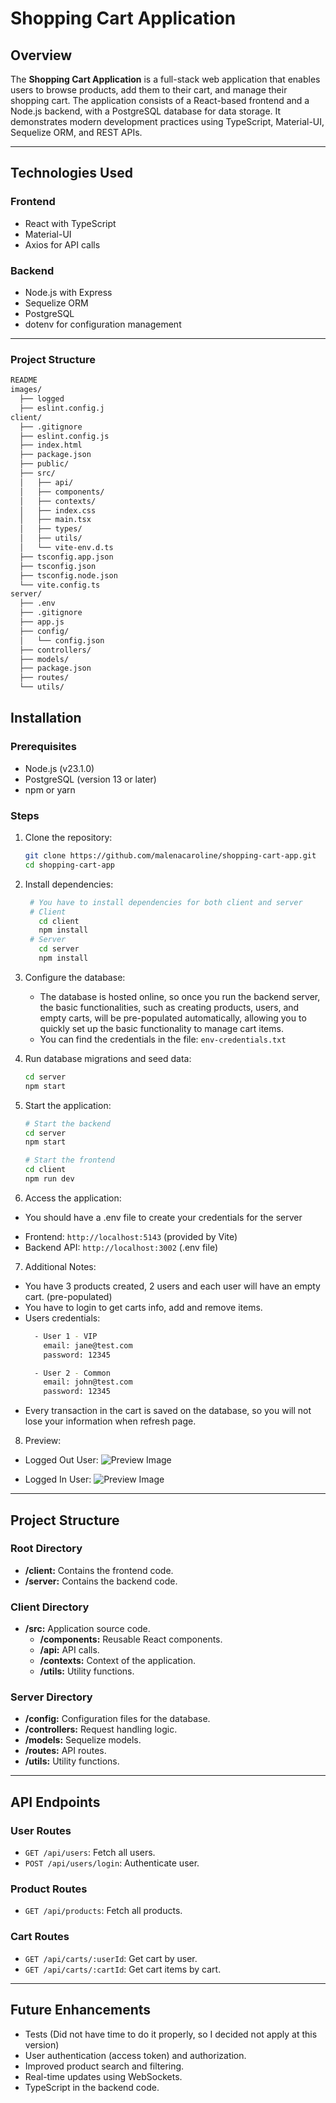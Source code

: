 # Shopping Cart Application

## Overview
The **Shopping Cart Application** is a full-stack web application that enables users to browse products, add them to their cart, and manage their shopping cart. The application consists of a React-based frontend and a Node.js backend, with a PostgreSQL database for data storage. It demonstrates modern development practices using TypeScript, Material-UI, Sequelize ORM, and REST APIs.

---

## Technologies Used

### Frontend
- React with TypeScript
- Material-UI
- Axios for API calls

### Backend
- Node.js with Express
- Sequelize ORM
- PostgreSQL
- dotenv for configuration management

---
### Project Structure
```bash
README
images/
  ├── logged
  ├── eslint.config.j
client/
  ├── .gitignore
  ├── eslint.config.js
  ├── index.html
  ├── package.json
  ├── public/
  ├── src/
  │   ├── api/
  │   ├── components/
  │   ├── contexts/
  │   ├── index.css
  │   ├── main.tsx
  │   ├── types/
  │   ├── utils/
  │   └── vite-env.d.ts
  ├── tsconfig.app.json
  ├── tsconfig.json
  ├── tsconfig.node.json
  └── vite.config.ts
server/
  ├── .env
  ├── .gitignore
  ├── app.js
  ├── config/
  │   └── config.json
  ├── controllers/
  ├── models/
  ├── package.json
  ├── routes/
  └── utils/
```

## Installation

### Prerequisites
- Node.js (v23.1.0)
- PostgreSQL (version 13 or later)
- npm or yarn


### Steps

1. Clone the repository:
   ```bash
   git clone https://github.com/malenacaroline/shopping-cart-app.git
   cd shopping-cart-app
   ```

2. Install dependencies:
   ```bash
    # You have to install dependencies for both client and server
    # Client
      cd client
      npm install
    # Server
      cd server
      npm install
   ```

3. Configure the database:
   - The database is hosted online, so once you run the backend server, the basic functionalities, such as creating products, users, and empty carts, will be pre-populated automatically, allowing you to quickly set up the basic functionality to manage cart items.
   - You can find the credentials in the file: `env-credentials.txt`

4. Run database migrations and seed data:
   ```bash
   cd server
   npm start
   ```

5. Start the application:
   ```bash
   # Start the backend
   cd server
   npm start

   # Start the frontend
   cd client
   npm run dev
   ```

6. Access the application:
  * You should have a .env file to create your credentials for the server
   - Frontend: `http://localhost:5143` (provided by Vite)
   - Backend API: `http://localhost:3002` (.env file)

7. Additional Notes:
  - You have 3 products created, 2 users and each user will have an empty cart. (pre-populated)
  - You have to login to get carts info, add and remove items.
  - Users credentials:
    ```bash
      - User 1 - VIP
        email: jane@test.com
        password: 12345
    ```
    ```bash
      - User 2 - Common
        email: john@test.com
        password: 12345
    ```
  - Every transaction in the cart is saved on the database, so you will not lose your information when refresh page.

8. Preview:
- Logged Out User:
![Preview Image](images/loggedout.png)

- Logged In User:
![Preview Image](images/loggedin.png)

---

## Project Structure

### Root Directory
- **/client:** Contains the frontend code.
- **/server:** Contains the backend code.

### Client Directory
- **/src:** Application source code.
  - **/components:** Reusable React components.
  - **/api:** API calls.
  - **/contexts:** Context of the application.
  - **/utils:** Utility functions.

### Server Directory  
  - **/config:** Configuration files for the database.
  - **/controllers:** Request handling logic.
  - **/models:** Sequelize models.
  - **/routes:** API routes.
  - **/utils:** Utility functions.

---

## API Endpoints

### User Routes
- `GET /api/users`: Fetch all users.
- `POST /api/users/login`: Authenticate user.

### Product Routes
- `GET /api/products`: Fetch all products.

### Cart Routes
- `GET /api/carts/:userId`: Get cart by user.
- `GET /api/carts/:cartId`: Get cart items by cart.

---

## Future Enhancements
- Tests (Did not have time to do it properly, so I decided not apply at this version)
- User authentication (access token) and authorization.
- Improved product search and filtering.
- Real-time updates using WebSockets.
- TypeScript in the backend code.

